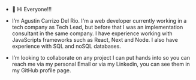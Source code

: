 - 👋 Hi Everyone!!! 

- I’m Agustin Carrizo Del Rio. I'm a web developer currently working in a 
  tech company as Tech Lead, but before that I was an implementation consultant in the same company. I have experience working with JavaScripts frameworks such as React, Next and Node. I also have experience with SQL and noSQL databases.

- I’m looking to collaborate on any project I can put hands into so you can reach me via my personal Email or via my Linkedin, you can see them in my GitHub profile page.


<!---
AgusCarrizo94/AgusCarrizo94 is a ✨ special ✨ repository because its `README.md` (this file) appears on your GitHub profile.
You can click the Preview link to take a look at your changes.
--->
